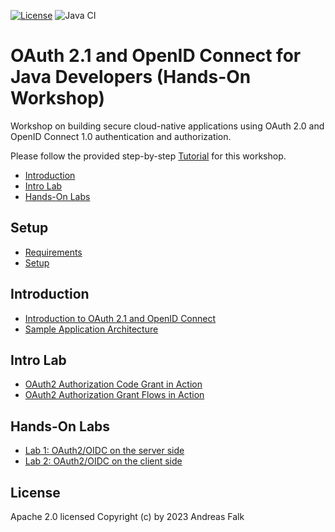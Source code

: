 [![License](https://img.shields.io/badge/License-Apache%20License%202.0-brightgreen.svg)][1]
![Java CI](https://github.com/andifalk/cloud-security-workshop/workflows/JavaCI/badge.svg)

# OAuth 2.1 and OpenID Connect for Java Developers (Hands-On Workshop)
Workshop on building secure cloud-native applications using OAuth 2.0 and OpenID Connect 1.0 authentication and authorization.

Please follow the provided step-by-step [Tutorial](https://andifalk.gitbook.io/oauth-2.1-and-openid-connect-for-java-developers) for this workshop.

* [Introduction](#introduction)
* [Intro Lab](#intro-lab)
* [Hands-On Labs](#hands-on-labs)

## Setup

* [Requirements](setup/requirements/README.md)
* [Setup](setup/README.md)

## Introduction

* [Introduction to OAuth 2.1 and OpenID Connect](introduction/README.md)
* [Sample Application Architecture](introduction/architecture/README.md)

## Intro Lab

* [OAuth2 Authorization Code Grant in Action](intro-labs/auth-code-in-action/README.md)
* [OAuth2 Authorization Grant Flows in Action](intro-labs/oauth-grants/README.md)

## Hands-On Labs

* [Lab 1: OAuth2/OIDC on the server side](labs/initial/product/README.md)
* [Lab 2: OAuth2/OIDC on the client side](labs/initial/ui/README.md)

## License

Apache 2.0 licensed
Copyright (c) by 2023 Andreas Falk

[1]:http://www.apache.org/licenses/LICENSE-2.0.txt
